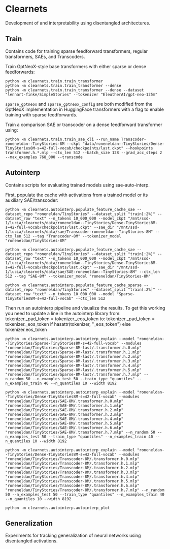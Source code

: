 # Clearnets

Development of and interpretability using disentangled architectures.

## Train

Contains code for training sparse feedforward transformers, regular transformers, SAEs, and Transcoders.

Train GptNeoX-style base transformers with either sparse or dense feedforwards:

```
python -m clearnets.train.train_transformer
python -m clearnets.train.train_transformer --dense
python -m clearnets.train.train_transformer --dense --dataset "lennart-finke/SimpleStories" --tokenizer "EleutherAI/gpt-neo-125m"
```

`sparse_gptneox` and `sparse_gptneox_config` are both modified from the GptNeoX implementation in HuggingFace transformers with a flag to enable training with sparse feedforwards.

Train a comparison SAE or transcoder on a dense feedforward transformer using:

```
python -m clearnets.train.train_sae_cli --run_name Transcoder-roneneldan--TinyStories-8M --ckpt "data/roneneldan--TinyStories/Dense-TinyStories8M-s=42-full-vocab/checkpoints/last.ckpt" --hookpoints transformer.h.*.mlp --ctx_len 512 --batch_size 128 --grad_acc_steps 2 --max_examples 768_000 --transcode
```

## Autointerp

Contains scripts for evaluating trained models using sae-auto-interp.

First, populate the cache with activations from a trained model or its auxiliary SAE/transcoder:

```
python -m clearnets.autointerp.populate_feature_cache_sae --dataset_repo "roneneldan/TinyStories" --dataset_split "train[:2%]" --dataset_row "text" --n_tokens 10_000_000 --model_ckpt "/mnt/ssd-1/lucia/clearnets/data/roneneldan--TinyStories/Dense-TinyStories8M-s=42-full-vocab/checkpoints/last.ckpt" --sae_dir "/mnt/ssd-1/lucia/clearnets/data/sae/Transcoder-roneneldan--TinyStories-8M" --ctx_len 512 --tag "Transcoder-8M" --tokenizer_model "roneneldan/TinyStories-8M"

python -m clearnets.autointerp.populate_feature_cache_sae --dataset_repo "roneneldan/TinyStories" --dataset_split "train[:2%]" --dataset_row "text" --n_tokens 10_000_000 --model_ckpt "/mnt/ssd-1/lucia/clearnets/data/roneneldan--TinyStories/Dense-TinyStories8M-s=42-full-vocab/checkpoints/last.ckpt" --sae_dir "/mnt/ssd-1/lucia/clearnets/data/sae/SAE-roneneldan--TinyStories-8M" --ctx_len 512 --tag "SAE-8M" --tokenizer_model "roneneldan/TinyStories-8M"

python -m clearnets.autointerp.populate_feature_cache_sparse --dataset_repo "roneneldan/TinyStories" --dataset_split "train[:2%]" --dataset_row "text" --n_tokens 10_000_000 --model "Sparse-TinyStories8M-s=42-full-vocab" --ctx_len 512 
```

Then run an autointerp pipeline and visualize the results. To get this working you need to update a line in the autointerp library from:
tokenizer._pad_token = tokenizer._eos_token
to:
tokenizer._pad_token = tokenizer._eos_token if hasattr(tokenizer, "_eos_token") else tokenizer.eos_token

```
python -m clearnets.autointerp.autointerp_explain --model "roneneldan--TinyStories/Sparse-TinyStories8M-s=42-full-vocab" --modules "roneneldan/TinyStories/Sparse-8M-last/.transformer.h.0.mlp" "roneneldan/TinyStories/Sparse-8M-last/.transformer.h.1.mlp" "roneneldan/TinyStories/Sparse-8M-last/.transformer.h.2.mlp" "roneneldan/TinyStories/Sparse-8M-last/.transformer.h.3.mlp" "roneneldan/TinyStories/Sparse-8M-last/.transformer.h.4.mlp" "roneneldan/TinyStories/Sparse-8M-last/.transformer.h.5.mlp" "roneneldan/TinyStories/Sparse-8M-last/.transformer.h.7.mlp" --n_random 50 --n_examples_test 50 --train_type "quantiles" --n_examples_train 40 --n_quantiles 10 --width 8192

python -m clearnets.autointerp.autointerp_explain --model "roneneldan--TinyStories/Dense-TinyStories8M-s=42-full-vocab" --modules "roneneldan/TinyStories/SAE-8M/.transformer.h.0.mlp" "roneneldan/TinyStories/SAE-8M/.transformer.h.1.mlp" "roneneldan/TinyStories/SAE-8M/.transformer.h.2.mlp" "roneneldan/TinyStories/SAE-8M/.transformer.h.3.mlp" "roneneldan/TinyStories/SAE-8M/.transformer.h.4.mlp" "roneneldan/TinyStories/SAE-8M/.transformer.h.5.mlp" "roneneldan/TinyStories/SAE-8M/.transformer.h.6.mlp" "roneneldan/TinyStories/SAE-8M/.transformer.h.7.mlp" --n_random 50 --n_examples_test 50 --train_type "quantiles" --n_examples_train 40 --n_quantiles 10 --width 8192

python -m clearnets.autointerp.autointerp_explain --model "roneneldan--TinyStories/Dense-TinyStories8M-s=42-full-vocab" --modules "roneneldan/TinyStories/Transcoder-8M/.transformer.h.0.mlp" "roneneldan/TinyStories/Transcoder-8M/.transformer.h.1.mlp" "roneneldan/TinyStories/Transcoder-8M/.transformer.h.2.mlp" "roneneldan/TinyStories/Transcoder-8M/.transformer.h.3.mlp" "roneneldan/TinyStories/Transcoder-8M/.transformer.h.4.mlp" "roneneldan/TinyStories/Transcoder-8M/.transformer.h.5.mlp" "roneneldan/TinyStories/Transcoder-8M/.transformer.h.6.mlp" "roneneldan/TinyStories/Transcoder-8M/.transformer.h.7.mlp" --n_random 50 --n_examples_test 50 --train_type "quantiles" --n_examples_train 40 --n_quantiles 10 --width 8192

python -m clearnets.autointerp.autointerp_plot

```

## Generalization

Experiments for tracking generalization of neural networks using disentangled activations.